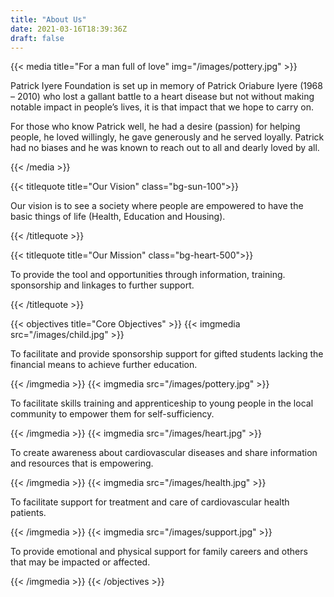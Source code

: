 ```yaml
---
title: "About Us"
date: 2021-03-16T18:39:36Z
draft: false
---
```


{{< media title="For a man full of love" img="/images/pottery.jpg" >}}

<p>Patrick Iyere Foundation is set up in memory of Patrick Oriabure Iyere (1968 – 2010) who lost a gallant battle to a heart disease but not without making notable impact in people’s lives, it is that impact that we hope to carry on. </p>
<p>For those who know Patrick well, he had a desire (passion) for helping people, he loved willingly, he gave generously and he served loyally. Patrick had no biases and he was known to reach out to all and dearly loved by all. </p>
{{< /media >}}

{{< titlequote title="Our Vision" class="bg-sun-100">}}

<p>Our vision is to see a society where people are empowered to have the 
basic things of life (Health, Education and Housing).</p>
{{< /titlequote >}}

{{< titlequote title="Our Mission" class="bg-heart-500">}}

<p>To provide the tool and opportunities through information, training.
sponsorship and linkages to further support. </p>
{{< /titlequote >}}

{{< objectives title="Core Objectives" >}}
{{< imgmedia src="/images/child.jpg" >}}

<p>To facilitate and provide sponsorship support for gifted students
lacking the financial means to achieve further education.</p>
{{< /imgmedia >}}
{{< imgmedia src="/images/pottery.jpg" >}}
<p>To facilitate skills training and apprenticeship to young people in the
local community to empower them for self-sufficiency.</p>
{{< /imgmedia >}}
{{< imgmedia src="/images/heart.jpg" >}}
<p>To create awareness about cardiovascular diseases and share information
and resources that is empowering.</p>
{{< /imgmedia >}}
{{< imgmedia src="/images/health.jpg" >}}
<p>To facilitate support for treatment and care of cardiovascular health
patients.</p>
{{< /imgmedia >}}
{{< imgmedia src="/images/support.jpg" >}}
<p>To provide emotional and physical support for family careers and others that may
be impacted or affected.</p>
{{< /imgmedia >}}
{{< /objectives >}}

